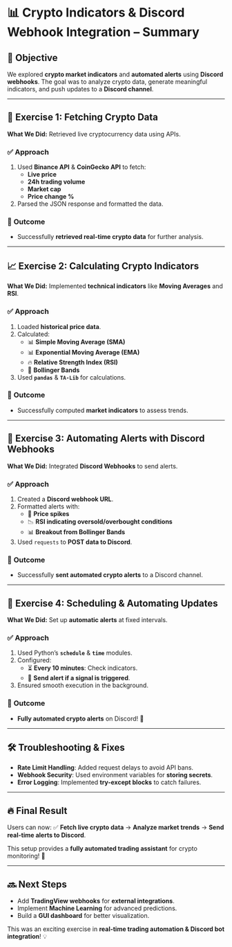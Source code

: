 # 📊 Crypto Indicators & Discord Webhook Integration – Summary

## 📌 Objective
We explored **crypto market indicators** and **automated alerts** using **Discord webhooks**. The goal was to analyze crypto data, generate meaningful indicators, and push updates to a **Discord channel**.

---

## 🏦 Exercise 1: Fetching Crypto Data
**What We Did:** Retrieved live cryptocurrency data using APIs.

### ✅ **Approach**
1. Used **Binance API** & **CoinGecko API** to fetch:
   - **Live price**
   - **24h trading volume**
   - **Market cap**
   - **Price change %**
2. Parsed the JSON response and formatted the data.

### 🎯 **Outcome**
- Successfully **retrieved real-time crypto data** for further analysis.

---

## 📈 Exercise 2: Calculating Crypto Indicators
**What We Did:** Implemented **technical indicators** like **Moving Averages** and **RSI**.

### ✅ **Approach**
1. Loaded **historical price data**.
2. Calculated:
   - 📊 **Simple Moving Average (SMA)**
   - 📊 **Exponential Moving Average (EMA)**
   - 🔥 **Relative Strength Index (RSI)**
   - 🔄 **Bollinger Bands**
3. Used **`pandas`** & **`TA-Lib`** for calculations.

### 🎯 **Outcome**
- Successfully computed **market indicators** to assess trends.

---

## 🚀 Exercise 3: Automating Alerts with Discord Webhooks
**What We Did:** Integrated **Discord Webhooks** to send alerts.

### ✅ **Approach**
1. Created a **Discord webhook URL**.
2. Formatted alerts with:
   - 🚀 **Price spikes**
   - 📉 **RSI indicating oversold/overbought conditions**
   - 📊 **Breakout from Bollinger Bands**
3. Used `requests` to **POST data to Discord**.

### 🎯 **Outcome**
- Successfully **sent automated crypto alerts** to a Discord channel.

---

## 🔗 Exercise 4: Scheduling & Automating Updates
**What We Did:** Set up **automatic alerts** at fixed intervals.

### ✅ **Approach**
1. Used Python’s **`schedule`** & **`time`** modules.
2. Configured:
   - ⏳ **Every 10 minutes**: Check indicators.
   - 📢 **Send alert if a signal is triggered**.
3. Ensured smooth execution in the background.

### 🎯 **Outcome**
- **Fully automated crypto alerts** on Discord! 🎉

---

## 🛠️ Troubleshooting & Fixes
- **Rate Limit Handling**: Added request delays to avoid API bans.
- **Webhook Security**: Used environment variables for **storing secrets**.
- **Error Logging**: Implemented **try-except blocks** to catch failures.

---

## 🔥 Final Result
Users can now:
✅ **Fetch live crypto data** → **Analyze market trends** → **Send real-time alerts to Discord**.

This setup provides a **fully automated trading assistant** for crypto monitoring! 🚀

---

## 🔜 Next Steps
- Add **TradingView webhooks** for **external integrations**.
- Implement **Machine Learning** for advanced predictions.
- Build a **GUI dashboard** for better visualization.

This was an exciting exercise in **real-time trading automation & Discord bot integration**! 💡
